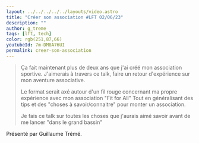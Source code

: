 ```yaml
---
layout: ../../../../../layouts/video.astro
title: "Créer son association #LFT 02/06/23"
description: ""
author: g_treme
tags: [lft, tech]
color: rgb(251,87,66)
youtubeId: 7m-DM8A76UI
permalink: creer-son-association
---
```


> Ça fait maintenant plus de deux ans que j'ai créé mon association sportive. J'aimerais à travers ce talk, faire un retour d'expérience sur mon aventure associative.
>
> Le format serait axé autour d'un fil rouge concernant ma propre expérience avec mon association "Fit for All" Tout en généralisant des tips et des "choses à savoir/connaitre" pour monter un association.
> 
> Je fais ce talk sur toutes les choses que j'aurais aimé savoir avant de me lancer "dans le grand bassin"

Présenté par Guillaume Trémé.